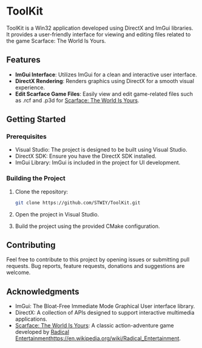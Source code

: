 # ToolKit

ToolKit is a Win32 application developed using DirectX and ImGui libraries. It provides a user-friendly interface for viewing and editing files related to the game Scarface: The World Is Yours.

## Features

- **ImGui Interface**: Utilizes ImGui for a clean and interactive user interface.
- **DirectX Rendering**: Renders graphics using DirectX for a smooth visual experience.
- **Edit Scarface Game Files**: Easily view and edit game-related files such as .rcf and .p3d for [Scarface: The World Is Yours](https://en.wikipedia.org/wiki/Scarface:_The_World_Is_Yours).

## Getting Started

### Prerequisites

- Visual Studio: The project is designed to be built using Visual Studio.
- DirectX SDK: Ensure you have the DirectX SDK installed.
- ImGui Library: ImGui is included in the project for UI development.

### Building the Project

1. Clone the repository:

   ```bash
   git clone https://github.com/STWIY/ToolKit.git
   
2. Open the project in Visual Studio.
3. Build the project using the provided CMake configuration.
 
## Contributing

Feel free to contribute to this project by opening issues or submitting pull requests. Bug reports, feature requests, donations and suggestions are welcome.

## Acknowledgments

- ImGui: The Bloat-Free Immediate Mode Graphical User interface library.
- DirectX: A collection of APIs designed to support interactive multimedia applications.
- [Scarface: The World Is Yours](https://en.wikipedia.org/wiki/Scarface:_The_World_Is_Yours): A classic action-adventure game developed by [Radical Entertainment](https://en.wikipedia.org/wiki/Radical_Entertainment)https://en.wikipedia.org/wiki/Radical_Entertainment.
